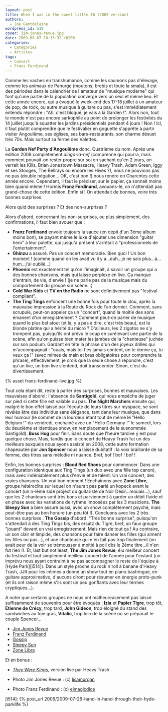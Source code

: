 ```yaml
---
layout: post
title: When I was in the sweet little 16 (2009 version)
authors:
  - Joe Gantdelaine
wordpress_id: 519
cover: jim-jones-revue.jpg
date: 2009-08-07 18:15:32 +0200
categories:
  - Catégories
  - Artistes
tags:
  - Concert
  - Franz Ferdinand
---
```


Comme les vaches en transhumance, comme les saumons pas d'élevage, comme les
animaux de Panurge (moutons, brebis et toute la smala), il est des périodes dans
le calendrier de l'amateur de "musique moderne" qui font qu'une partie de la
population converge vers un seul et même lieu. Et cette année encore, qui a
évoqué le week-end des 17-18 juillet à un amateur de pop, de rock, ou autre
musique à guitare ou pas, s'est immédiatement entendu répondre : "Ah, c'est
bloqué, je vais à la Garden !". Alors non, tout le monde n'est pas encore
sarkophile au point de prolonger les festivités du 14 juillet jusqu'à squatter
les jardins présidentiels pendant 4 jours ! Non ! Ici, il faut plutôt comprendre
que le festivalier en goguette s'apprête à partir visiter Angoulême, ses
églises, ses bars-restaurants, son charme désuet très 70s. Mais surtout sa ferme
des Valettes.

La **Garden Nef Party d'Angoulême** donc. Quatrième du nom. Après une édition
2008 complètement _dingo-la-nef_ (comprenne qui pourra, mais comment pouvait-on
rester propre sur soi en sachant qu'en 2 jours, on verrait les Kills, Brian
Jonestown Massacre, Heavy Trash, Adam Green, Iggy et ses Stooges, The Bellrays
ou encore les Hives ?), nous ne pouvions pas ne pas (double négation… OK, c'est
bon !) nous rendre en Charentes cette année encore. Cependant, il faut le
préciser, sur le papier, ça sonnait moins bien quand même ! Hormis **Franz
Ferdinand**, avouons-le, on n'attendait pas grand-chose de cette édition. Enfin
si ! On attendait de bonnes, voire très bonnes surprises.

Alors quid des surprises ? Et des non-surprises ?

Alors d'abord, concernant les non-surprises, ou plus simplement, des
confirmations, il faut bien avouer que :

- **Franz Ferdinand** envoie toujours la sauce (en dépit d'un 3ème album moins
  bon), se payant même le luxe d'ajouter une dimension "guitar hero" à leur
  palette, qui jusqu'à présent s'arrêtait à "professionnels de l'entertainment".
- **Ghinzu** a assuré. Pas un concert mémorable. Bien quoi ! Un bon moment !
  (comme quand on les avait vu il y a…euh…je ne sais plus…à…hum…j'ai oublié…)
- **Phoenix** est exactement tel qu'on l'imaginait, à savoir un groupe qui a des
  bonnes chansons, mais qui laisse perplexe en live. Ça manque d'entrain, de
  vie, d'envie ! (je ne parle pas de la musique mais du comportement du groupe
  sur scène…)
- **Cold War Kids** et **TV on the Radio** ne sont définitivement pas "festival
  compliant".
- **The Ting Tings** enfoncent une bonne fois pour toute le clou, après la
  mauvaise impression à la Route du Rock de l'an dernier. Comment, sans
  scrupule, peut-on appeler ça un "concert", quand la moitié des sons émanent
  d'un enregistrement ? Comment peut-on parler de musique quand le plus bel
  atout (et là, y a pas à dire, c'est très beau), est la blonde platine qui a
  hérité du micro ? D'ailleurs, les 2 zigotos ne s'y trompent pas, puisqu'ils
  ont prévu le coup en surélevant une partie de la scène, afin qu'on puisse bien
  mater les jambes de la "chanteuse" juchée sur son podium. Gardant en tête la
  phrase d'un des joyeux drilles qui m'accompagnait : "ouais, mais toi t'es
  jamais content, on te donne ça, tu veux ça !" (avec mimes de main et bras
  obligatoires pour comprendre la phrase), effectivement, je crois que la seule
  chose à répondre, c'est qu'un live, un bon live s'entend, doit transcender.
  Sinon, c'est du divertissement.

{% asset franz-ferdinand-live.jpg %}

Tout cela étant dit, reste à parler des surprises, bonnes et mauvaises. Les
mauvaises d'abord : l'absence de **Santigold**, qui nous empêche de juger sur
pied si cette fille est valable ou pas. **The Night Marchers** ensuite qui,
malgré le bon effet laissé par l'écoute de leurs titres sur myspace, se sont
révélés être des individus sans élégance, tant dans leur musique, que dans leur
humour (le sommet de la lourdeur étant tout de même le "Hello Belgium !" du
vendredi, enchainé avec un "Hello Germany !" le samedi, lors du deuxième et
identique show, en remplacement de la susnommée Santigold). **Boss Hog** pour
finir. Sans doute que l'heure tardive y est pour quelque chose. Mais, tandis que
le concert de Heavy Trash fut un des meilleurs auxquels nous ayons assisté en
2008, cette autre formation chapeautée par **Jon Spencer** nous a laissé
dubitatif : la voix braillarde de sa femme, des titres sans mélodie ni nuance.
Bref, bof ! bof ! bof !

Enfin, les bonnes surprises : **Blood Red Shoes** pour commencer. Dans une
configuration identique aux Ting Tings (un duo avec une fille top canon), mais
avec indéniablement plus d'envie et de talent. Un vrai concert, des vraies
chansons. Un vrai bon moment ! Enchaînons avec **Zone Libre**, groupe
hétéroclite sur lequel on n'aurait pas parié un kopeck avant le concert (un
n-ième side project du guitariste de Noir Désir…mouais…), sauf que les 2
chanteurs sont très bons et parviennent à garder un débit fluide et en phase
avec les variations de rythme imposées par les 3 musiciens. **The Sleepy Sun** a
bien assuré aussi, avec un show complètement psyché, mais peut-être pas au bon
horaire (un peu tôt !). Concluons avec les 2 très bonnes surprises : **The
Gossip** d'abord. "Très bonne surprise", puisqu'on s'attendait à des Ting Tings
bis, des ersatz du Tigre, bref, un faux groupe "jouant" devant un vrai
enregistrement. Mais rien de tout ça ! Au contraire, un son clair et limpide,
des chansons pour faire danser les filles (qui aiment les filles ou pas…), et
une chanteuse qui n'en fait pas trop finalement (on avait peur de la voir se
trémousser à moitié à poil dès le 2ème titre…il n'en fut rien !). Et, last but
not least, **The Jim Jones Revue**, élu meilleur concert du festival et tout
simplement meilleur concert de l'année pour l'instant (un imprévu nous ayant
contraint à ne pas accompagner le reste de l'équipe à [Hyde Park][i514]). Dans
un style proche du rock'n'roll à banane d'Heavy Trash, JJR pour les intimes a
donné un show tout en piano bastringue, en guitare approximative, d'aucuns
diront pour résumer en énergie proto-punk (et ils ont raison même s'ils sont un
peu gonflants avec leur termes cryptiques…).

A noter que certains groupes ne nous ont malheureusement pas laissé suffisamment
de souvenirs pour être évoqués : **Izia** et **Papier Tigre**, trop tôt,
**Etienne de Crécy**, trop tard, **John Gideon**, trop éloigné du stand des
sandwiches au foie gras, **Vitalic**, trop loin de la scène où se préparait le
couple Spencer…

- [Jim Jones Revue](http://www.myspace.com/thejimjonesrevue)
- [Franz Ferdinand](http://www.myspace.com/franzferdinand)
- [Gossip](http://www.myspace.com/gossipband)
- [Sleepy Sun](http://www.myspace.com/sleepysun)
- [Zone Libre](http://www.myspace.com/librezone)

Et en bonus :

- _[They Were Kings](http://www.youtube.com/watch?v=THYoZGNQo0E)_, version live
  par Heavy Trash

- Photo Jim Jones Revue : (c)
  [lisamorgan](http://www.flickr.com/photos/lisamorgan/)
- Photo Franz Ferdinand : (c)
  [elmagicdice](http://www.flickr.com/photos/elmagicdice/)

[i514]: {% post_url 2009/2009-07-26-hand-in-hand-through-their-hyde-parklife %}
